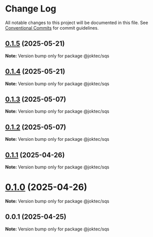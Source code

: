 # Change Log

All notable changes to this project will be documented in this file.
See [Conventional Commits](https://conventionalcommits.org) for commit guidelines.

## [0.1.5](https://github.com/joktec/joktec-monorepo/compare/@joktec/sqs@0.1.4...@joktec/sqs@0.1.5) (2025-05-21)

**Note:** Version bump only for package @joktec/sqs





## [0.1.4](https://github.com/joktec/joktec-monorepo/compare/@joktec/sqs@0.1.3...@joktec/sqs@0.1.4) (2025-05-21)

**Note:** Version bump only for package @joktec/sqs





## [0.1.3](https://github.com/joktec/joktec-monorepo/compare/@joktec/sqs@0.1.2...@joktec/sqs@0.1.3) (2025-05-07)

**Note:** Version bump only for package @joktec/sqs





## [0.1.2](https://github.com/joktec/joktec-monorepo/compare/@joktec/sqs@0.1.1...@joktec/sqs@0.1.2) (2025-05-07)

**Note:** Version bump only for package @joktec/sqs





## [0.1.1](https://github.com/joktec/joktec-monorepo/compare/@joktec/sqs@0.1.0...@joktec/sqs@0.1.1) (2025-04-26)

**Note:** Version bump only for package @joktec/sqs





# [0.1.0](https://github.com/joktec/joktec-monorepo/compare/@joktec/sqs@0.0.1...@joktec/sqs@0.1.0) (2025-04-26)

**Note:** Version bump only for package @joktec/sqs





## 0.0.1 (2025-04-25)

**Note:** Version bump only for package @joktec/sqs
